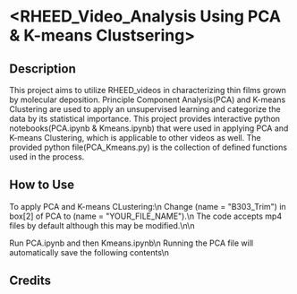 # <RHEED_Video_Analysis Using PCA & K-means Clustsering>

## Description

This project aims to utilize RHEED_videos in characterizing thin films grown by molecular deposition.
Principle Component Analysis(PCA) and K-means Clustering are used to apply an unsupervised learning and categorize the data by its statistical importance.
This project provides interactive python notebooks(PCA.ipynb & Kmeans.ipynb) that were used in applying PCA and K-means Clustering, which is applicable to other videos as well.
The provided python file(PCA_Kmeans.py) is the collection of defined functions used in the process.

## How to Use

To apply PCA and K-means CLustering:\n
Change (name = "B303_Trim") in box[2] of PCA to (name = "YOUR_FILE_NAME").\n The code accepts mp4 files by default although this may be modified.\n\n

Run PCA.ipynb and then Kmeans.ipynb\n
Running the PCA file will automatically save the following contents\n




## Credits
